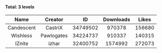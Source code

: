 #### Total: 3 levels

| Name | Creator | ID | Downloads | Likes |
|:---:|:---:|:---:|:---:|:---:|
| Candescent | CastriX | 34749502 | 970378 | 156680
| Wishless | Pawlogates | 34224737 | 910337 | 140315
| IZnite | izhar | 32400752 | 1574992 | 272073
